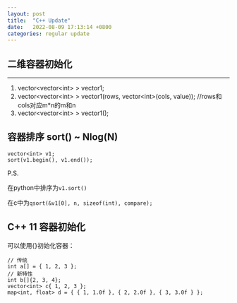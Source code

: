 ```yaml
---
layout: post
title:  "C++ Update"
date:   2022-08-09 17:13:14 +0800
categories: regular update
---
```


## 二维容器初始化 
---
1. vector<vector\<int> > vector1; 
2. vector<vector\<int> > vector1(rows, vector\<int>(cols, value));
 //rows和cols对应m*n的m和n
3. vector<vector\<int> > vector1();

## 容器排序 sort() ~ Nlog(N)
```
vector<int> v1;
sort(v1.begin(), v1.end());
```
P.S. 

在python中排序为`v1.sort()`

在c中为`qsort(&v1[0], n, sizeof(int), compare);`

## C++ 11 容器初始化

可以使用{}初始化容器：
```
// 传统
int a[] = { 1, 2, 3 }; 
// 新特性
int b[]{2, 3, 4}; 
vector<int> c{ 1, 2, 3 };
map<int, float> d = { { 1, 1.0f }, { 2, 2.0f }, { 3, 3.0f } };
```